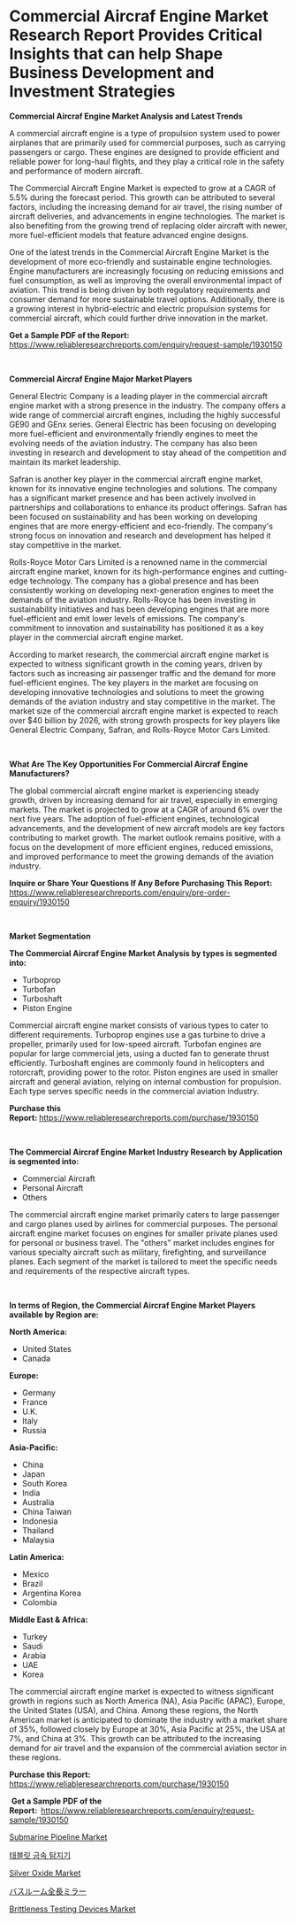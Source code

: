 <p><h1>Commercial Aircraf Engine Market Research Report Provides Critical Insights that can help Shape Business Development and Investment Strategies</h1></p><p><strong>Commercial Aircraf Engine Market Analysis and Latest Trends</strong></p>
<p><p>A commercial aircraft engine is a type of propulsion system used to power airplanes that are primarily used for commercial purposes, such as carrying passengers or cargo. These engines are designed to provide efficient and reliable power for long-haul flights, and they play a critical role in the safety and performance of modern aircraft.</p><p>The Commercial Aircraft Engine Market is expected to grow at a CAGR of 5.5% during the forecast period. This growth can be attributed to several factors, including the increasing demand for air travel, the rising number of aircraft deliveries, and advancements in engine technologies. The market is also benefiting from the growing trend of replacing older aircraft with newer, more fuel-efficient models that feature advanced engine designs.</p><p>One of the latest trends in the Commercial Aircraft Engine Market is the development of more eco-friendly and sustainable engine technologies. Engine manufacturers are increasingly focusing on reducing emissions and fuel consumption, as well as improving the overall environmental impact of aviation. This trend is being driven by both regulatory requirements and consumer demand for more sustainable travel options. Additionally, there is a growing interest in hybrid-electric and electric propulsion systems for commercial aircraft, which could further drive innovation in the market.</p></p>
<p><strong>Get a Sample PDF of the Report:&nbsp;</strong> <a href="https://www.reliableresearchreports.com/enquiry/request-sample/1930150">https://www.reliableresearchreports.com/enquiry/request-sample/1930150</a></p>
<p>&nbsp;</p>
<p><strong>Commercial Aircraf Engine Major Market Players</strong></p>
<p><p>General Electric Company is a leading player in the commercial aircraft engine market with a strong presence in the industry. The company offers a wide range of commercial aircraft engines, including the highly successful GE90 and GEnx series. General Electric has been focusing on developing more fuel-efficient and environmentally friendly engines to meet the evolving needs of the aviation industry. The company has also been investing in research and development to stay ahead of the competition and maintain its market leadership.</p><p>Safran is another key player in the commercial aircraft engine market, known for its innovative engine technologies and solutions. The company has a significant market presence and has been actively involved in partnerships and collaborations to enhance its product offerings. Safran has been focused on sustainability and has been working on developing engines that are more energy-efficient and eco-friendly. The company's strong focus on innovation and research and development has helped it stay competitive in the market.</p><p>Rolls-Royce Motor Cars Limited is a renowned name in the commercial aircraft engine market, known for its high-performance engines and cutting-edge technology. The company has a global presence and has been consistently working on developing next-generation engines to meet the demands of the aviation industry. Rolls-Royce has been investing in sustainability initiatives and has been developing engines that are more fuel-efficient and emit lower levels of emissions. The company's commitment to innovation and sustainability has positioned it as a key player in the commercial aircraft engine market.</p><p>According to market research, the commercial aircraft engine market is expected to witness significant growth in the coming years, driven by factors such as increasing air passenger traffic and the demand for more fuel-efficient engines. The key players in the market are focusing on developing innovative technologies and solutions to meet the growing demands of the aviation industry and stay competitive in the market. The market size of the commercial aircraft engine market is expected to reach over $40 billion by 2026, with strong growth prospects for key players like General Electric Company, Safran, and Rolls-Royce Motor Cars Limited.</p></p>
<p>&nbsp;</p>
<p><strong>What Are The Key Opportunities For Commercial Aircraf Engine Manufacturers?</strong></p>
<p><p>The global commercial aircraft engine market is experiencing steady growth, driven by increasing demand for air travel, especially in emerging markets. The market is projected to grow at a CAGR of around 6% over the next five years. The adoption of fuel-efficient engines, technological advancements, and the development of new aircraft models are key factors contributing to market growth. The market outlook remains positive, with a focus on the development of more efficient engines, reduced emissions, and improved performance to meet the growing demands of the aviation industry.</p></p>
<p><strong>Inquire or Share Your Questions If Any Before Purchasing This Report:</strong> <a href="https://www.reliableresearchreports.com/enquiry/pre-order-enquiry/1930150">https://www.reliableresearchreports.com/enquiry/pre-order-enquiry/1930150</a></p>
<p>&nbsp;</p>
<p><strong>Market Segmentation</strong></p>
<p><strong>The Commercial Aircraf Engine Market Analysis by types is segmented into:</strong></p>
<p><ul><li>Turboprop</li><li>Turbofan</li><li>Turboshaft</li><li>Piston Engine</li></ul></p>
<p><p>Commercial aircraft engine market consists of various types to cater to different requirements. Turboprop engines use a gas turbine to drive a propeller, primarily used for low-speed aircraft. Turbofan engines are popular for large commercial jets, using a ducted fan to generate thrust efficiently. Turboshaft engines are commonly found in helicopters and rotorcraft, providing power to the rotor. Piston engines are used in smaller aircraft and general aviation, relying on internal combustion for propulsion. Each type serves specific needs in the commercial aviation industry.</p></p>
<p><strong>Purchase this Report:&nbsp;</strong><a href="https://www.reliableresearchreports.com/purchase/1930150">https://www.reliableresearchreports.com/purchase/1930150</a></p>
<p>&nbsp;</p>
<p><strong>The Commercial Aircraf Engine Market Industry Research by Application is segmented into:</strong></p>
<p><ul><li>Commercial Aircraft</li><li>Personal Aircraft</li><li>Others</li></ul></p>
<p><p>The commercial aircraft engine market primarily caters to large passenger and cargo planes used by airlines for commercial purposes. The personal aircraft engine market focuses on engines for smaller private planes used for personal or business travel. The "others" market includes engines for various specialty aircraft such as military, firefighting, and surveillance planes. Each segment of the market is tailored to meet the specific needs and requirements of the respective aircraft types.</p></p>
<p>&nbsp;</p>
<p><strong>In terms of Region, the Commercial Aircraf Engine Market Players available by Region are:</strong></p>
<p>
    <p> <strong> North America: </strong>
        <ul>
            <li>United States</li>
            <li>Canada</li>
        </ul>
        </p> 
    <p> <strong> Europe: </strong>
        <ul>
            <li>Germany</li>
            <li>France</li>
            <li>U.K.</li>
            <li>Italy</li>
            <li>Russia</li>
        </ul>
        </p> 
    <p> <strong> Asia-Pacific: </strong>
        <ul>
            <li>China</li>
            <li>Japan</li>
            <li>South Korea</li>
            <li>India</li>
            <li>Australia</li>
            <li>China Taiwan</li>
            <li>Indonesia</li>
            <li>Thailand</li>
            <li>Malaysia</li>
        </ul>
        </p> 
    <p> <strong> Latin America: </strong>
        <ul>
            <li>Mexico</li>
            <li>Brazil</li>
            <li>Argentina Korea</li>
            <li>Colombia</li>
        </ul>
        </p> 
    <p> <strong> Middle East & Africa: </strong>
        <ul>
            <li>Turkey</li>
            <li>Saudi</li>
            <li>Arabia</li>
            <li>UAE</li>
            <li>Korea</li>
        </ul>
    </p>
    </p>
<p><p>The commercial aircraft engine market is expected to witness significant growth in regions such as North America (NA), Asia Pacific (APAC), Europe, the United States (USA), and China. Among these regions, the North American market is anticipated to dominate the industry with a market share of 35%, followed closely by Europe at 30%, Asia Pacific at 25%, the USA at 7%, and China at 3%. This growth can be attributed to the increasing demand for air travel and the expansion of the commercial aviation sector in these regions.</p></p>
<p><strong>Purchase this Report: </strong><a href="https://www.reliableresearchreports.com/purchase/1930150">https://www.reliableresearchreports.com/purchase/1930150</a></p>
<p>&nbsp;<strong>Get a Sample PDF of the Report:&nbsp;&nbsp;</strong><a href="https://www.reliableresearchreports.com/enquiry/request-sample/1930150">https://www.reliableresearchreports.com/enquiry/request-sample/1930150</a></p>
<p><strong></strong></p>
<p><p><a href="https://view.publitas.com/reportprime-1/submarine-pipeline-market-provides-a-comprehensive-analysis-including-a-macro-overview-of-the-market-as-well-as-micro-details-such-as-market-size-and-competitive-landscape/">Submarine Pipeline Market</a></p><p><a href="https://medium.com/@hmwfmardz236/%ED%83%9C%EB%B8%94%EB%A6%BF-%EB%A9%94%ED%83%88-%EB%94%94%ED%85%8D%ED%84%B0-%EC%8B%9C%EC%9E%A5-%EC%8B%9C%EC%9E%A5-%EC%A0%90%EC%9C%A0%EC%9C%A8-%EC%8B%9C%EC%9E%A5-%ED%8A%B8%EB%A0%8C%EB%93%9C-%EB%B0%8F-%EB%AF%B8%EB%9E%98-%EC%84%B1%EC%9E%A5-%ED%83%90%EC%83%89-9a079564e0e7">태블릿 금속 탐지기</a></p><p><a href="https://view.publitas.com/reportprime-1/silver-oxide-market-size-growing-and-forecasted-for-period-from-2024-2031-and-provides-complete-market-analysis-of-this-market/">Silver Oxide Market</a></p><p><a href="https://medium.com/@klon646/%E3%83%90%E3%82%B9%E3%83%AB%E3%83%BC%E3%83%A0%E7%94%A8%E5%85%A8%E8%BA%AB%E9%8F%A1%E3%81%AE%E5%B8%82%E5%A0%B4%E5%88%86%E6%9E%90%E3%81%A82024%E5%B9%B4%E3%81%8B%E3%82%892031%E5%B9%B4%E3%81%BE%E3%81%A7%E3%81%AE%E3%82%B5%E3%82%A4%E3%82%BA%E4%BA%88%E6%B8%AC-147141d1446d">バスルーム全長ミラー</a></p><p><a href="https://unruly-ladybug-44b.notion.site/Brittleness-Testing-Devices-Market-Size-Share-Trends-Analysis-Report-By-Application-Regional-Out-187a6f3c45074ff493c5c7bad338bed8">Brittleness Testing Devices Market</a></p></p>